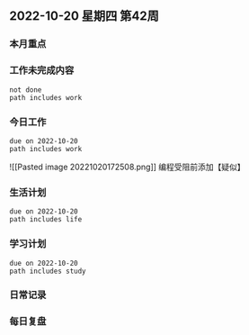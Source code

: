
##  2022-10-20 星期四 第42周 

### 本月重点

### 工作未完成内容
```tasks
not done
path includes work
```


### 今日工作


```tasks
due on 2022-10-20
path includes work
```


![[Pasted image 20221020172508.png]]
编程受阻前添加【疑似】

### 生活计划
```tasks
due on 2022-10-20
path includes life
```


### 学习计划
```tasks
due on 2022-10-20
path includes study
```


### 日常记录




### 每日复盘




